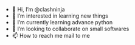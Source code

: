 - 👋 Hi, I’m @clashninja
- 👀 I’m interested in learning new things
- 🌱 I’m currently learning advance python
- 💞️ I’m looking to collaborate on small softwares
- 📫 How to reach me mail to me

<!---
clashninja/clashninja is a ✨ special ✨ repository because its `README.md` (this file) appears on your GitHub profile.
You can click the Preview link to take a look at your changes.
--->
